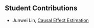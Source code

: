 ## Student Contributions

- Junwei Lin, [Causal Effect Estimation](https://chizuru7.github.io/2021/06/18/Casual-Regression/#more)
